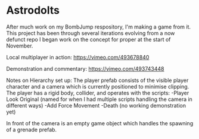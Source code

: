 # Astrodolts
After much work on my BombJump respository, I'm making a game from it. This project has been through several iterations evolving from a now defunct repo
I began work on the concept for proper at the start of November. 

Local multiplayer in action:
https://vimeo.com/493678840

Demonstration and commentary:
https://vimeo.com/493743448

Notes on Hierarchy set up:
The player prefab consists of the visible player character and a camera which is currently positioned to minimise clipping.
The player has a rigid body, collider, and operates with the scripts:
-Player Look Original (named for when I had multiple scripts handling the camera in different ways)
-Add Force Movement
-Death (no working demonstration yet)

In front of the camera is an empty game object which handles the spawning of a grenade prefab.
